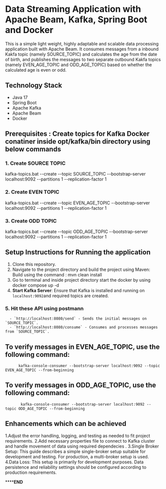 # Data Streaming Application with Apache Beam, Kafka, Spring Boot and Docker

This is a simple light weight, highly adaptable and scalable  data processing application built with Apache Beam. It consumes messages from a inbound Kakfa topic (namely SOURCE_TOPIC) and calculates the age from the date of birth, and publishes the messages to two separate outbound Kakfa topics (namely EVEN_AGE_TOPIC and ODD_AGE_TOPIC)  based on whether the calculated age is even or odd.

## Technology Stack
- Java 17
- Spring Boot
- Apache Kafka
- Apache Beam
- Docker

## Prerequisites : Create topics for Kafka Docker conatiner inside  opt/kafka/bin directory using below commands

### 1. Create SOURCE TOPIC 
kafka-topics.bat --create --topic SOURCE_TOPIC --bootstrap-server localhost:9092 --partitions 1 --replication-factor 1

### 2. Create EVEN TOPIC
kafka-topics.bat --create --topic EVEN_AGE_TOPIC --bootstrap-server localhost:9092 --partitions 1 --replication-factor 1

### 3. Create ODD TOPIC
kafka-topics.bat --create --topic ODD_AGE_TOPIC --bootstrap-server localhost:9092 --partitions 1 --replication-factor 1

## Setup Instructions for Running the application
  1. Clone this repository.
  2. Navigate to the project directory and build the project using Maven: Build  using the command : mvn clean install
  3. Go to terminal and inside project directory start the docker by using docker compose up -d
  4. **Start Kafka Server**: Ensure that Kafka is installed and running on `localhost:9092`and required topics are created.
 ###  5. Hit these API using postmann 
      - `http://localhost:8080/send` - Sends the initial messages on `SOURCE_TOPIC`.
      - `http://localhost:8080/consume` - Consumes and processes messages from `SOURCE_TOPIC`.
                                
   
## To verify messages in EVEN_AGE_TOPIC, use the following command:
          kafka-console-consumer --bootstrap-server localhost:9092 --topic EVEN_AGE_TOPIC --from-beginning
## To verify messages in ODD_AGE_TOPIC, use the following command:
           kafka-console-consumer --bootstrap-server localhost:9092 --topic ODD_AGE_TOPIC --from-beginning
           
## Enhancements which can be achieved
  1.Adjust the error handling, logging, and testing as needed to fit project requirements.
  2.Add necessary properties file to connect to Kafka cluster and handle movement of data using required dependecies .
  3.Single Broker Setup: This guide describes a simple single-broker setup suitable for development and testing. For production, a multi-broker setup is used.
  4.Data Loss: This setup is primarily for development purposes. Data persistence and reliability settings should be configured according to production requirements.






**************************************************************************************************************END**********************************************************************************************************
